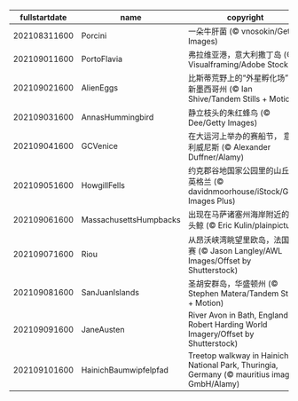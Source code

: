 |fullstartdate|name|copyright|title|image|
|--|--|--|--|--|
202108311600|Porcini|一朵牛肝菌 (© vnosokin/Getty Images)||![](/zh-CN/2021/09/202108311600Porcini.jpg)|
202109011600|PortoFlavia|弗拉维亚港，意大利撒丁岛 (© Visualframing/Adobe Stock)||![](/zh-CN/2021/09/202109011600PortoFlavia.jpg)|
202109021600|AlienEggs|比斯蒂荒野上的“外星孵化场”，新墨西哥州 (© Ian Shive/Tandem Stills + Motion)||![](/zh-CN/2021/09/202109021600AlienEggs.jpg)|
202109031600|AnnasHummingbird|静立枝头的朱红蜂鸟 (© Dee/Getty Images)||![](/zh-CN/2021/09/202109031600AnnasHummingbird.jpg)|
202109041600|GCVenice|在大运河上举办的赛船节， 意大利威尼斯 (© Alexander Duffner/Alamy)||![](/zh-CN/2021/09/202109041600GCVenice.jpg)|
202109051600|HowgillFells|约克郡谷地国家公园里的山丘，英格兰 (© davidnmoorhouse/iStock/Getty Images Plus)||![](/zh-CN/2021/09/202109051600HowgillFells.jpg)|
202109061600|MassachusettsHumpbacks|出现在马萨诸塞州海岸附近的座头鲸 (© Eric Kulin/plainpicture)||![](/zh-CN/2021/09/202109061600MassachusettsHumpbacks.jpg)|
202109071600|Riou|从昂沃峡湾眺望里欧岛，法国马赛 (© Jason Langley/AWL Images/Offset by Shutterstock)||![](/zh-CN/2021/09/202109071600Riou.jpg)|
202109081600|SanJuanIslands|圣胡安群岛，华盛顿州 (© Stephen Matera/Tandem Stills + Motion)||![](/zh-CN/2021/09/202109081600SanJuanIslands.jpg)|
202109091600|JaneAusten|River Avon in Bath, England (© Robert Harding World Imagery/Offset by Shutterstock)||![](/zh-CN/2021/09/202109091600JaneAusten.jpg)|
202109101600|HainichBaumwipfelpfad|Treetop walkway in Hainich National Park, Thuringia, Germany (© mauritius images GmbH/Alamy)||![](/zh-CN/2021/09/202109101600HainichBaumwipfelpfad.jpg)|
